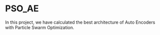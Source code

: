 # PSO_AE
In this project, we have calculated the best architecture of Auto Encoders with Particle Swarm Optimization.

